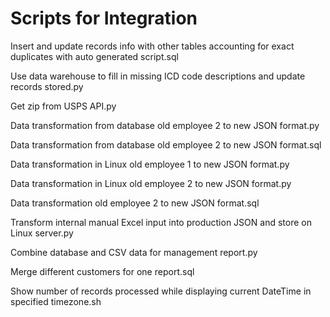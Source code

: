 # Scripts for Integration
Insert and update records info with other tables accounting for exact duplicates with auto generated script.sql

Use data warehouse to fill in missing ICD code descriptions and update records stored.py

Get zip from USPS API.py

Data transformation from database old employee 2 to new JSON format.py

Data transformation from database old employee 2 to new JSON format.sql

Data transformation in Linux old employee 1 to new JSON format.py

Data transformation in Linux old employee 2 to new JSON format.py

Data transformation old employee 2 to new JSON format.sql

Transform internal manual Excel input into production JSON and store on Linux server.py

Combine database and CSV data for management report.py

Merge different customers for one report.sql

Show number of records processed while displaying current DateTime in specified timezone.sh

